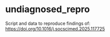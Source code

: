 # undiagnosed_repro
 Script and data to reproduce findings of: https://doi.org/10.1016/j.socscimed.2025.117725 
